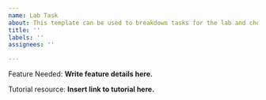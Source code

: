 ```yaml
---
name: Lab Task
about: This template can be used to breakdown tasks for the lab and check them off.
title: ''
labels: ''
assignees: ''

---
```


Feature Needed: **Write feature details here.**

Tutorial resource: **Insert link to tutorial here.**
